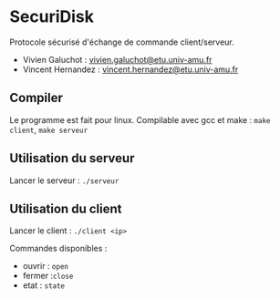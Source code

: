 # SecuriDisk
Protocole sécurisé d'échange de commande client/serveur.

* Vivien Galuchot : vivien.galuchot@etu.univ-amu.fr
* Vincent Hernandez : vincent.hernandez@etu.univ-amu.fr

## Compiler
Le programme est fait pour linux. Compilable avec gcc et make : `make client`, `make serveur`

## Utilisation du serveur
Lancer le serveur : `./serveur`

## Utilisation du client
Lancer le client : `./client <ip>`

Commandes disponibles :
* ouvrir : `open`
* fermer :`close`
* etat : `state`
